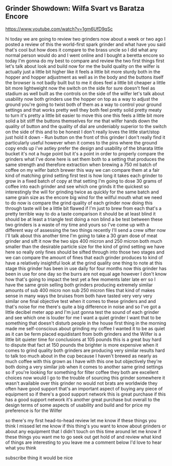 ## Grinder Showdown: Wilfa Svart vs Baratza Encore

<https://www.youtube.com/watch?v=1gm6UfD9qSc>

hi today we are going to review two
grinders now about a week or two ago I
posted a review of this the world-first
spark grinder and what have you said
that's cool but how does it compare to
the brass uncle so I did what any normal
person would do and I went online and I
bought a beretta encore so today I'm
gonna do my best to compare and review
the two first things first let's talk
about look and build now for me the
build quality on the wilfer is actually
just a little bit higher like it feels a
little bit more sturdy both in the
hopper and hopper adjustment as well as
in the body and the buttons itself the
browser is not badly built but to me it
does feel a little bit cheaper a little
bit more lightweight now the switch on
the side for sure doesn't feel as
stadium as well built as the controls on
the side of the wilfer let's talk about
usability now both grinders use the
hopper on top as a way to adjust the
ground you're going to twist both of
them as a way to control your ground
settings and that works pretty well they
both feel pretty solid pretty meaty to
turn it's pretty a little bit easier to
move this one this feels a little bit
more solid a bit stiff the buttons
themselves for me that wilfer hands down
the quality of button and the quality of
dial are undeniably superior to the
switch on the side of this and to be
honest I don't really loves the little
start/stop just hold it down - Run
button on the front of this grinder I
don't really find it particularly useful
however when it comes to the pins where
the ground copy ends up i've astley
prefer the design and usability of the
bharata little bucket it's not a huge
point but it's a point in order to
properly compare the grinders what I've
done here is set them both to a setting
that produces the same strength and
therefore extraction when brewing a 750
ml batch of coffee on my wilfer batch
brewer this way we can compare them at a
fair kind of matching grind setting
first test is how long it takes each
grinder to grow in a fixed batch of copy
at that setting I'm going to dose 30
grams of coffee into each grinder and
see which one grinds it the quickest
so interestingly the will for grinding
twice as quickly for the same batch and
same grain size as the encore big wind
for the willful mouth what we need to do
now is compare the grind quality of each
grinder now doing this through taste
will be a little bit flawed if I'm just
to brew from each that's a pretty
terrible way to do a taste comparison it
should be at least blind it should be at
least a triangle test doing a non blind
a be test between these two grinders is
a waste of my time and yours so I've
come up with a different way of
assessing the two things recently
I'll send a crew sifter now I'll talk
about this another time I'm going to
take a 30 gram dose of meat grinder and
sift it now the two sips 400 micron and
250 micron both much smaller than the
desirable particle size for the kind of
grind setting we have here so really
only fines should be sifted through into
those two stages and we can compare the
amount of fines that each grinder
produces to kind of have a relatively
insightful look at the grind quality one
thing to note at this stage this grinder
has been in use daily for four months
now this grinder has been in use for one
day so the burrs are not equal age
however I don't know how that's going to
impact the test yet
a few moments later late err so I have
the same groin selling both grinders
producing extremely similar amounts of
sub 400 micro non sub 250 micron files
that kind of makes sense in many ways
the bruises from both have tasted very
very very similar one final objective
test when it comes to these grinders and
and that's noise for me there's quite a
big difference in noise and so I've got
a little decibel meter app and I'm just
gonna test the sound of each grinder and
see which one is louder for me I want a
quiet grinder I want that to be
something that doesn't disturb people in
the house first thing in the morning
made me self-conscious about grinding my
coffee I wanted it to be as quiet as it
can be
ferm placed equidistant from both
grinders and the Wilfer is a little bit
quieter time for conclusions at 105
pounds this is a great buy hard to
dispute that fact at 150 pounds the
brighter is more expensive when it comes
to grind quality both grinders are
producing very similar results hard to
talk too much about in the cup because I
haven't brewed as nearly as much coffee
with this grown as I have with this one
but objectively they're both doing a
very similar job when it comes to
another same grind settings so if you're
looking for something for filter coffee
they both are excellent choices now
would I go to the trouble of sourcing
this grinder somewhere it wasn't
available over this grinder no would not
brats are worldwide they often have good
support that's an important aspect of
buying any piece of equipment so if
there's a good support network this is
great purchase if this has a good
support network it's another great
purchase
but overall to the design terms of some
aspects of usability and build and for
price my preference is for the Wilfer

so there's my first head-to-head review
let me know if these things you think I
missed let me know if this thing's you
want to know about grinders or about any
equipment that I didn't touch on this
time around let me know if these things
you want me to go seek out get hold of
and review what kind of things are
interesting to you leave me a comment
below I'd love to hear what you think

subscribe thing it would be nice
